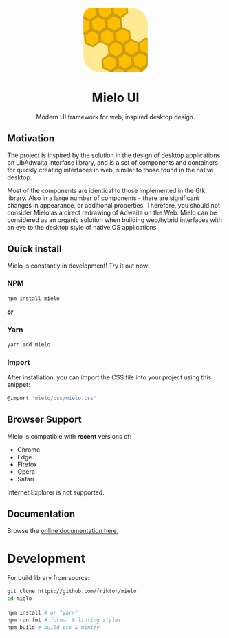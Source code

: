 <p align="center">
  <img src="https://raw.githubusercontent.com/mielo-ui/mielo.css/main/logo.png" />
</p>

<h1 align="center">
  Mielo UI
</h1>

<p align="center">
  Modern UI framework for web, inspired desktop design.
</p>

## Motivation
The project is inspired by the solution in the design of desktop applications on LibAdwaita interface library, and is a set of components and containers for quickly creating interfaces in web, similar to those found in the native desktop.

Most of the components are identical to those implemented in the Gtk library. Also in a large number of components - there are significant changes in appearance, or additional properties. Therefore, you should not consider Mielo as a direct redrawing of Adwaita on the Web. Mielo can be considered as an organic solution when building web/hybrid interfaces with an eye to the desktop style of native OS applications.

## Quick install

Mielo is constantly in development! Try it out now:

### NPM

```sh
npm install mielo
```

**or**

### Yarn

```sh
yarn add mielo
```

### Import

After installation, you can import the CSS file into your project using this snippet:

```sh
@import 'mielo/css/mielo.css'
```

## Browser Support

Mielo is compatible with **recent** versions of:

- Chrome
- Edge
- Firefox
- Opera
- Safari

Internet Explorer is not supported.

## Documentation
Browse the [online documentation here.](#todo)

# Development
For build library from source:

``` sh
git clone https://github.com/friktor/mielo
cd mielo

npm install # or "yarn"
npm run fmt # format & linting styles
npm build # build css & minify
```